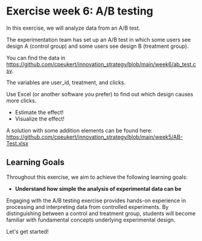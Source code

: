 # Exercise week 6: A/B testing

In this exercise, we will analyze data from an A/B test.

The experimentation team has set up an A/B test in which some users see design A (control group) and some users see design B (treatment group).

You can find the data in https://github.com/cpeukert/innovation_strategy/blob/main/week6/ab_test.csv.

The variables are user_id, treatment, and clicks.

Use Excel (or another software you prefer) to find out which design causes more clicks.

- Estimate the effect!
- Visualize the effect!

A solution with some addition elements can be found here: https://github.com/cpeukert/innovation_strategy/blob/main/week5/AB-Test.xlsx

## Learning Goals

Throughout this exercise, we aim to achieve the following learning goals:

- **Understand how simple the analysis of experimental data can be** 

Engaging with the A/B testing exercise provides hands-on experience in processing and interpreting data from controlled experiments. By distinguishing between a control and treatment group, students will become familiar with fundamental concepts underlying experimental design.

Let's get started!
